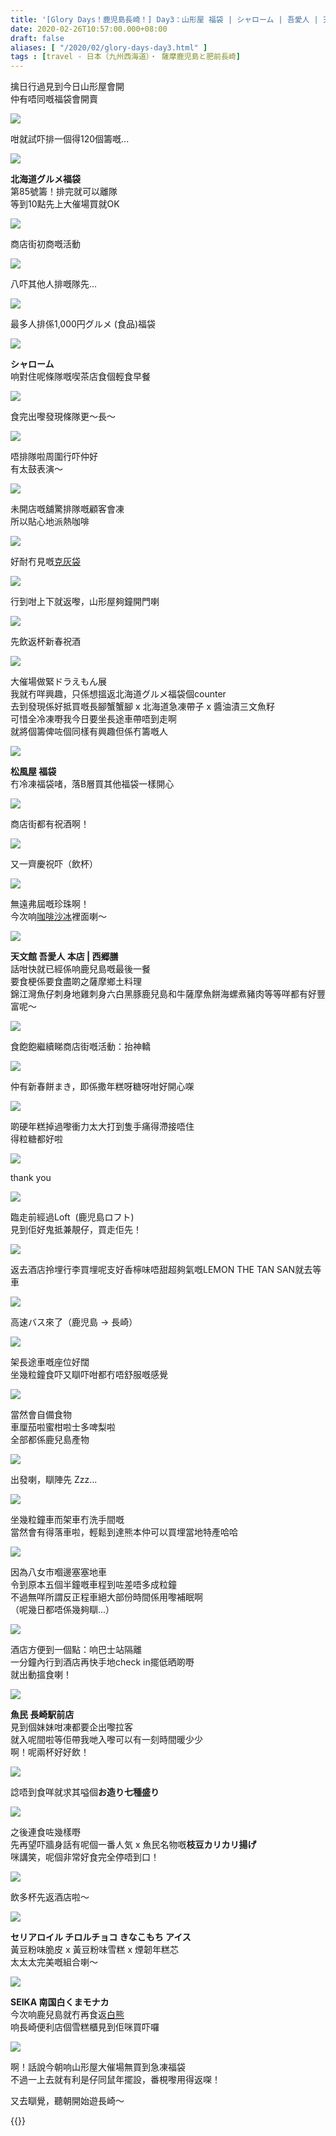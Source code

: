 ```yaml
---
title: '[Glory Days！鹿児島長崎！] Day3：山形屋 福袋 | シャローム | 吾愛人 | 天文館本通り | (高速バス) → 長崎 | 魚民'
date: 2020-02-26T10:57:00.000+08:00
draft: false
aliases: [ "/2020/02/glory-days-day3.html" ]
tags : [travel - 日本（九州西海道）・ 薩摩鹿児島と肥前長崎]
---
```


擒日行過見到今日山形屋會開  
仲有唔同嘅福袋會開賣  

![](https://ongwww.ch.files.1drv.com/y4mmdf75pqlwhsI-kaQkHndBTmed6anHdztMdydWLWVGG_ShhwmsRLXzQMBd5GaPpJ7wEsaylHH_tat1m_s_dsfVLdReX6xBOiE3VXU2616mffDAlO1RRBKXS8Wzy4dvC-nAQXIR3Sk8cSZbM9BO4WlmXPghSeVYnZFnK_XN3NTZEhXpEGcLEDbBS9ywS8jHfmxPfzGohSZ5VhiCZtIvJALYg?width=660&height=371&cropmode=none)

咁就試吓排一個得120個籌嘅...  

![](https://ongzww.ch.files.1drv.com/y4mdT2yNwt8Y2KTbro7JUi350j4gOFJyGqsYQrsAwQskBDzrE_jQGrKogPVHCoeNb6epNWM9FlZtBWxe0_9CX6M-LqGw10LvI_z6_I4MvY3QrQLE9Rlx9-Z1OX5X73fT9ped9t8E6pDBTjXjBNT5nIKRetakvk2h9diS09s4tzJXq5hfkbkM7iSXNpKOgK_jmYrK7A-Lyac9GXKVfNPgE_wpA?width=660&height=371&cropmode=none)

**北海道グルメ福袋**  
第85號籌！排完就可以離隊  
等到10點先上大催場買就OK  

![](https://ongyww.ch.files.1drv.com/y4mx4ytdIsVAcWINvkNa2oeVCrojzH7HA3stPZyJBOznV7fBEO8Q_QnBZikkpXyNgw2O8am4qDDJsB11e2x7gFvOGwF0aU35Kb52xjXbENj-p6mvISsCSSAcvNH8arybIMVlhWhd_PXn6NCcNh9Q61ikREPpcdVV2VoDxEbmLia3VOhaLre7QsYgFPtRb1CLmplo4dVng_kw9uNTJLvZpyBIQ?width=371&height=660&cropmode=none)

商店街初商嘅活動  

![](https://ongsww.ch.files.1drv.com/y4mKGsyz4jiLwAi7f3hYcinqQ4HYkxvI8fZRG8RF8yEGk7lRfDC_DqGf_pONsrN-tnRp326MAEjQ-QwLW0DmQieem-2B9ewpQ5NfpQtMxixdj1zuyRu2tm_-qKmB_eAv4wI1mscacKHOoFNg_xTpFa6tkyUlcJBkNBwKqA1MP0dzS-I-_N3MjbCA-1lqqJyCenIwWLzaErlP1FtICodggmzgQ?width=660&height=371&cropmode=none)

八吓其他人排嘅隊先...  

![](https://ongvww.ch.files.1drv.com/y4mTAxGiBPuZMaJ-V5x876CccannfA8X1iZkiWVsQaLenWc0YplYCKYnUbZuvp8W6rkGNYzHY8EMNNPioVjSvuxcwPoGc3LhX9CP4yu0U2Pe5tqNbcVgMQA4WhQ88bbwTKxvGLeUzozgN-zGjhbnnknjwaB-4hCDjU6bslxrhWfUO2ymfu8xdJFs8tHKUskXGxXtm-O0DR-Wj-LTmk9BOjwKA?width=660&height=371&cropmode=none)

最多人排係1,000円グルメ (食品)福袋  

![](https://n9gyww.ch.files.1drv.com/y4muBk8YULVQVRbPgbzcH7BzmfikPEVe9pGp6bTJkPr-2Yl12T5AhBGVRFk3oiepcJjojvQ-xA7e2i3unbYmpcRt-A3nrDDwKVbLB7-bjMaYcJxgTEBgYPqssEimIoqV4gLURL0ux1qLYwV_eVXJokpzS7YTI7xYhqQtDESpJjueAUzyHlIsfPBTooY51IjAXtR7rPgwqJ7v5ip5-opMwlWRg?width=660&height=371&cropmode=none)

**シャローム**  
响對住呢條隊嘅喫茶店食個輕食早餐  

![](https://n9gsww.ch.files.1drv.com/y4msHe19WZxqjoQgVfPCcpRHIr3D52o5kgvLB2WtYbFApawk9CDCRGSZ5AfUWVhrxqpgcWlLYH18-c-uISKd3Azjc4efYWWXAB0-9oGRQXOTYkpQbOAkf3kEHqhDMcsu54BNoGNoT6sO-NNJCBnBZsAG6mA3SMrLo6LYSbD96e4zm_96S6ujRuHo6bOP4SHHmVPM9bLjdgWxORO9LeIb7bjKw?width=660&height=371&cropmode=none)

食完出嚟發現條隊更～長～  

![](https://n9gvww.ch.files.1drv.com/y4moH8zb3JrT3Kvdx6jDpYoperjBnVSR8Nf_o_c4M5CiGbhyyTRCXtFLUfFglodUT1UbYdQClrxsRpIs9T7ZFY-1MF3q3BDxC8e9XK4cNn79zIVpUZqXIVMbvW2M4ty4zppvVSUi1ygwOuSA47yOY-fGEBldqB9bYqflu3Zz4v9Q5xrondD3pFN7P8O5xLOODA_ytpcSiGGBHv9kRZLM8jejA?width=660&height=371&cropmode=none)

唔排隊啦周圍行吓仲好  
有太鼓表演～  

![](https://n9guww.ch.files.1drv.com/y4mVwsMya3FqgZOzX7BZe_NKcjy-k_7pPNhERnLic_BxeEN1_KQzlSHcYiUCn_E9Yp3G4VTdIhcI24_l1ieVZDb9Gl6vtOYUBahZO5eSVT7k0mmv3N8_B6jXe3GRBb2O6uGPLQ_PoEMZCz1T6UL7xFx_405LVOCMZS10hKCRSIyuXqNs4kpfGGospvz-r5hZoE1QYVc-OjSMafU1Dx2CuZR4g?width=660&height=371&cropmode=none)

未開店嘅舖驚排隊嘅顧客會凍  
所以貼心地派熱咖啡  

![](https://ltgvww.ch.files.1drv.com/y4mFKLmdchnqZvPEPYPzWRWQlWleW2DO5Uu_0OLeYNqO2rEUJE7HyxP8W9_7lMRgheztILRUv3KyI-iAtrpCOr0D1U_eBPAwSWfh75Yatvlr2bJjiSJpX_7wS0VIJdQV2xPj1b_6xBzffLltFNCoOJbYxK7Q1LSAnYgXcrNIwQug91Etg7RoOkBNeBDq7qdGdJuwc4_0ccJTGNe3eDzzULHvw?width=371&height=660&cropmode=none)

好耐冇見嘅[克灰袋](https://www.hidie.net/2017/05/happy-days-day-7_24.html)  

![](https://ndgwww.ch.files.1drv.com/y4mHHe2idQnGcCvA8MruWrkTo-tRAV4HpuYIH7PToigtQKrDaX5rbF72gf3GXfedrlJcLlQKhHQbzUZcMWIqnNI2tkVq48KPzdYvadHpp7O3bvSd6Iq4TLWZsSZshuUOzsC5-w2N5PhBoZy2X4ATeJg0JJ8M9hZRBA8RylM0VY0GgyaiJfkWHgBj9H6AnXesS5_twdARAsPjWLteHVu1ccexA?width=660&height=371&cropmode=none)

行到咁上下就返嚟，山形屋夠鐘開門喇  

![](https://ndgxww.ch.files.1drv.com/y4mtNjb6my6UgP48WH_BrcHyGSrbgoRK3hAmAQZ4zQp0IKOu6toXXrOYi27ICnjSfkWtQ3RMAupINlQU-5kR2xkcVqqSiqkqigW6A6KgS_ERG_YWjglOqKYenV8XiOFQspw0tH_0jUreIAYHAhdTVIW8QNaYeA97lYex7KpIZ_3jp9urF8KgL1tD5tOt8nsZsdLK1s6cQSKPtbUPhMjLbvpow?width=660&height=371&cropmode=none)

先飲返杯新春祝酒  

![](https://ndgzww.ch.files.1drv.com/y4m7WWixWvfvO6yXDI_naRwU1rZtBgvGoNBDkVg0y2X_Iu9df4Gm6L2SZKTbXgDM7QToJoqQx8YAhGQKxj9vt5ZG0HpF1ChCV6aJ0CKYdVPiUQ7-mPVAWSuf3BpNHVrAGka8SBS9ZOWcRR79Mglub_QqXAJZmk0-5968IFlKoUfOwZCZnD-i1Z6ng_s3as2PfIFQFfY2UPPycndjADnVkf0OQ?width=371&height=660&cropmode=none)

大催場做緊ドラえもん展  
我就冇咩興趣，只係想搵返北海道グルメ福袋個counter  
去到發現係好抵買嘅長腳蟹蟹腳 x 北海道急凍帶子 x 醬油漬三文魚籽  
可惜全冷凍嘢我今日要坐長途車帶唔到走啊  
就將個籌俾咗個同樣有興趣但係冇籌嘅人  

![](https://ndgvww.ch.files.1drv.com/y4mzK4JsnuPdyp5YzEjQ4-pJKmeXpRS7gv0aj206RMoSV3ait3CBnIniPxlFa2u-FLsMz2j_gzJFA16Hja5Kwuh1gRnke1VxtonHdZyFW9K9RiKRcDnuryuLmjpQlPmhtMQT8cHqA9MDz7i6IZBp4qU-6A-WpHXEUdFERFZ8J3kB9mCDZf2UODTythY3HvrPVm7BgqgSUwS0s1aiu39WHnKuA?width=660&height=371&cropmode=none)

**松風屋 福袋**  
冇冷凍福袋啫，落B層買其他福袋一樣開心  

![](https://nngdww.ch.files.1drv.com/y4m7ztg7UB6PH7WQd5tDxu7WGc-YER8lTwyFQ8xVlNhY7-qnmYrHwxYtE0ED5wDP4-lsfnlbv6Lj46GIqdV5ZhFvb2lyDN6lr7SfMXHPOIAuZSi0Le1hzXpKs59s8HBeKsrJSy4BUajTsOvvMtzaiWYI5RtaPLxw-DHoTXyL_455FbyPjdhE8IbcljaemccWNqv3e07791m3ZRPevae7TOi1A?width=660&height=371&cropmode=none)

商店街都有祝酒啊！  

![](https://nngcww.ch.files.1drv.com/y4mkvwvCvZ4HQZmmzFS-EPJ-SzvxHH_SN4jjHnmOYrh5_GlET2Rg0X8IVJQ4Pbd8peQVemy0LGcbXIbjIzPDQ05BlAmaOphVbLicbnsklv0lfjGd4g1XulQun56qHACAARm-jljYjSgw6Xui_1NU5TR9GAhs3gTwb3aqkWBoNvWcUXW3OLKKptJ0vi0M8U6vs9vzbeakdvio98BHUXHAbmRhw?width=660&height=371&cropmode=none)

又一齊慶祝吓（飲杯）  

![](https://nngwww.ch.files.1drv.com/y4mtlMSKJ4TfOqE2o6QC4FnXN506GytcbmfM6pA-gqmMYxl-yMavt92dfEzgQsDiDem9Qe6Yj5EWa3Wg-RLi2O6-K9F7hoKakUoigaYNLsFaIn1kHVJ-H8jszSIQTp141NIRtdPoD0_DeogNiS2oMnN_GLXZd-V6XL1awq1b6DMqmH1gFq4KHQZyd8U1ExN8Msc7TGfTenGIS40ox3fzyLybg?width=660&height=371&cropmode=none)

無遠弗屆嘅珍珠啊！  
今次响[咖啡沙冰](https://www.hidie.net/2019/03/day-7-boss-shake-mirori-cafe.html)裡面喇～  

![](https://m9gvww.ch.files.1drv.com/y4m-QIGGBuDQRM07kIfwGkQPhyR50iFOSNyJ_1AKc_5b6vvERrOWMNPefw5AWvTMBcIqWkPK9M51BWnBojbytpAJJDuRHQY3e7VhQDkSmZdxmpeN9fRU308MSosRpmijoZNfT73JwMam_9xhr86swKRLU4Bcjo66CsmDiBKnjcsN7ouubr4mmW_WIjZVVmUfsm1vj0gpVOodwMz_009WRZ6gw?width=660&height=371&cropmode=none)

**天文館 吾愛人 本店 | 西郷膳**  
話咁快就已經係响鹿兒島嘅最後一餐  
要食梗係要食盡啲之薩摩鄉土料理  
錦江灣魚仔刺身地雞刺身六白黑豚鹿兒島和牛薩摩魚餅海螺煮豬肉等等咩都有好豐富呢～  

![](https://odgcww.ch.files.1drv.com/y4m-m0QAXcjpDOuds1gsyjoBslMHkTscsRn3y9i57HisjSiakmrjp1y3KLlG6oOXNlkfi7M5pL2g6TW9gvDK-GOwUManGW8xSlR8ZfL84xvyaF_JEakcdBa6Ani-rtQCvxHAie2LY5Q8uU8vJEZ9p607fqx28l1TiIN5ZOv85roWtXlxpAqX-P15sNLHllrpqIrUGTK7Kg6zRBQEp6YI4M9tA?width=660&height=371&cropmode=none)

食飽飽繼續睇商店街嘅活動：抬神轎  

![](https://odgyww.ch.files.1drv.com/y4mqvgZISak07O5KS74Sc_LW8wRnW4v5Q5BNfHfaJxd1Arzd5cZmqvoDkleRq6GFkkcTxTwl4sUqTIBlQMK14g-sLlDm5KraezQik8lbugUEmNGBBmZ3rPRyDU3x0W2OJyqicPidDobqwjQMdBMNdeoUDPC8HKW3x-ubjn01RbWtYAvfbFL67VT0NI2sA6Qm7pRaaL_V6N5hod93_Vhprg3vg?width=660&height=371&cropmode=none)

仲有新春餅まき，即係撒年糕呀糖呀咁好開心㗎  

![](https://odgsww.ch.files.1drv.com/y4mleCi88aA89vtJn_prvSjH-tRleOc9GcETCdpQByiKm0t8b-dJhV4Jx2PceUN34Intuhe69UsNFz4ULJaAWtHJgi5YtGGlqnq_81pCk9nzwSbXE1ZZve55ek4-JRG1QI8C6OVk3HZW8dw5bm9hirWx5_Hhf2_238YZe5Pj7wcWzgkbU7BxsttLj9BdWygr6Zrn0JAT7xvxhFLABnWaBvJOw?width=660&height=371&cropmode=none)

啲硬年糕掉過嚟衝力太大打到隻手痛得滯接唔住  
得粒糖都好啦  

![](https://odgvww.ch.files.1drv.com/y4mUG6hUQVf178qIcqvqOesb_-dzoI8TyXr2WYAwAasm7zxPOkoQP5_IoIY_oD9KdSGakbI4hTVKtlmm1VNhQc6Z2YqhyLDg81OyFgdm7ReF2UNtYqruoaWkbePZyITpFp6kV160RLkFdOc-j_VkTw47qqBn4J7UJ-DeIqk6vFvrvpyp055IUIbM81vAQsc4UMSFwSdKPoh0sQeTLDQuNTBJg?width=660&height=371&cropmode=none)

thank you  

![](https://odguww.ch.files.1drv.com/y4mIkgt5JHwppNKGwRaRTWReQ2Wm_FA0s8kZs5djF_zZnI7VhzJQxgKfQFgPCzakyXpG1SVdSBdOysunZZmZwRB3qsj-kL1DOCWvVAPrjsLU5GGvC5RCLrEKv-WFrOeEDxrRd_iG0xacNUWBt1o3NRMe8KRia7QTA3WRw7v2sTc3GavFfhTUv1EbinGCzmQqcW7VxTncZREmcyUhk3F2s9m-Q?width=371&height=660&cropmode=none)

臨走前經過Loft  (鹿児島ロフト)  
見到佢好鬼抵兼靚仔，買走佢先！  

![](https://ltgwww.ch.files.1drv.com/y4mB44LXU3rUbwUEeCFQhbuaS7UIQiZmeVx94dTpXw1vgKkGjCURzniN9pDrY4KBxTgQjObY2tHAGRwPMxcfhqiUsbfj-AIhfEHta6drENLgsBwBajtXGKXTL6jnnBYYXWDlG8nwfl9kzasPwDp1fITycVZdkcw1miQhyCUMYS7kByT1Ij1D6tjA63nkyewQVni7BujXLBMS3ckbxUqlx8THA?width=371&height=660&cropmode=none)

返去酒店拎埋行李買埋呢支好香檸味唔甜超夠氣嘅LEMON THE TAN SAN就去等車  

![](https://ltgzww.ch.files.1drv.com/y4mYZkYJF-kmSvVky4cIsN3PBSgqhNluwzc7e_0GEShsWwGh1Cnsm41ogowb68q1xzEPeXtiNkgRK--PSvQUpNg9cPp4kX0GUmBPBXSg2RbTqYkzK0BE-K8vlNwGrHFdDzad9DC52a86atK0leWF2lsshvIuwiUNK6tgegTYgpvQGhJaMyJ5EW2PgwNxgguFZ1CPo4qbU98PZltDYC6TG5JDA?width=660&height=371&cropmode=none)

高速バス來了（鹿児島 → 長崎）  

![](https://ltgsww.ch.files.1drv.com/y4mS5IyJFSMZEOmIrfj_Lfn8zDZYljeaE27osdzuMwZZ41PPD75BSSbBhQrblQdOMdmZzvfULv0gUUl2OaxbcoUtIrfb9R-JRMhHdoM25wk6Yis8OP2LU_H9WhTZ5jCj1gkqHr6ks--U1GNUNOzCpfuWiRSsUsUZDMW0dmlDd4O4IwoWDiiYZ0YSIQKaf6F8Q50CqUdg4SSROCDZCUKkQMBRQ?width=371&height=660&cropmode=none)

架長途車嘅座位好闊  
坐幾粒鐘食吓又瞓吓咁都冇唔舒服嘅感覺  

![](https://l9gsww.ch.files.1drv.com/y4mhEMyo-MWcGrNXt3h6tiJRUIR08150lOmouIqJMZ65AJDEmNZw61QeMEBePTf4r2cl0XiJy0pf3-lhLutqJlyUTavui3UuXDx6CL4smHmnhTqP4B3wWMac2S7EpiNfPLLWbwPXY9OOiUmjldiyoFeXD1mgnlNaKAJIPR_MF5ciOZ-djReVUaUzG65dnUBilzmoOfWVJ9YebjIttEUJmW1gA?width=660&height=371&cropmode=none)

當然會自備食物  
車厘茄啦蜜柑啦士多啤梨啦  
全部都係鹿兒島產物  

![](https://l9gtww.ch.files.1drv.com/y4moUOz3Sd5t-joNb3JrSeNkQMP2mPjGt17QQMxd9r46ffLCqCZcAk6ZmkG7TZfjGtvaZXyTNFc5fJXcIN4dhhRuxk5I-mNmiq91F1O17P1QdT1r1aCgOUyr5HF6J2YQP9QoCPfOWQIJvojaZZHtFOqrbSVccBL6u47aqtIq6SckUBUpUfxv9uA7A7lP0ls_fYY8XSTNeEYM9er7LAa42IfIw?width=660&height=371&cropmode=none)

出發喇，瞓陣先 Zzz...  

![](https://l9gcww.ch.files.1drv.com/y4mEE1NWJKMuvnadmtznfb1YIsh-JK0NNS4MViDPQ7sdkwBEgiy7LyZ0tAgh3sTRgFFMMkRa0LtYRIbSu29qMicRVpU0AtNbHqgSFOE-vbRifPjMuvOO--Tg_JHBdDObAvVNj2CB8X-DfesIUg91YUS6XF6AKJXGmSJVqngeS6Cts8NEUOGix8qPGIxfcGuwE1i7ZS4FGTJCBrY4oAPhqq1Eg?width=660&height=371&cropmode=none)

坐幾粒鐘車而架車冇洗手間嘅  
當然會有得落車啦，輕鬆到達熊本仲可以買埋當地特產哈哈  

![](https://one40a.ch.files.1drv.com/y4mt024l5bWgr5Grwv9CMmLnDYH25RbFA9mokR5mLdgT0w0SNkljS9kFqg6FvsIqiNaO26BF00_Ej-17JDncksSAg3e---fYyNqHf7vhhOp90FpSoHsyhJvT7M6W9ACVhy1XmAz2ZOLC_y1hRiCeOa_IpP3T5c1S00WOtxqpEYb2HdVN9IE7Iz0ixuvmorlGbuR8LnopjLUawqqvBhYhQ5TgA?width=660&height=371&cropmode=none)

因為八女市嗰邊塞塞地車  
令到原本五個半鐘嘅車程到咗差唔多成粒鐘  
不過無咩所謂反正程車絕大部份時間係用嚟補眠啊  
（呢幾日都唔係幾夠瞓...）  

![](https://oney0a.ch.files.1drv.com/y4mUIEg1-davN4efGxYl5tAE7CSnIBCD1SCcxaFXOKFNlBBwwJpgvAtuO2VYatpy67THgsRRgJg1TNKEjZtc58GBmNYMUvtPhfk_dRQbLRWfpB0i4JVoFC2v9MWgv9yHLBLIt59mcjlbASAsTb44CHLusVWyeDArXd13CBAXErdpInMqCfSfXqKj3bXeg4llMR3cdahTJZvzIegvWoPGU40VQ?width=660&height=371&cropmode=none)

酒店方便到一個點：响巴士站隔離  
一分鐘內行到酒店再快手地check in擺低晒啲嘢  
就出動搵食喇！  

![](https://oneu0a.ch.files.1drv.com/y4m5LZEqEsc-DE4DRLpyQ_FhJCfRZyBkOgHcjKsy63f5mvaHuMlQ5PtHE4OqeafwEFed26lauA6X3SuiNJWX6Ks0iFweLZ0gCWFwr9yBw_yMJv78rpKfJpOZDQQGQ-LKSUwPozHMweNhGOAM4iXCj_1Kvkq0g5I7GHF8eBXHDsrJeKyyD4czXKbc4V0tfeozazT7nBSwY8O5TGNf7sl05dCEA?width=371&height=660&cropmode=none)

**魚民 長崎駅前店**  
見到個妹妹咁凍都要企出嚟拉客  
就入呢間啦等佢帶我哋入嚟可以有一刻時間暖少少  
啊！呢兩杯好好飲！  

![](https://onew0a.ch.files.1drv.com/y4mmnELH_l7C_rv3VpaHnStQ7RXHCxuPmebGoLeE1EXPAgkBkzmJi_0GSoveeTeRNZcpU9fURUorf-cnDKETENKIkVYAffgXI5Zp_9vF4vmlCKIx1aMSfAmbMenDwyTFuFM7sudQwvC9s4j4xsObb2wE96b0JkOQajWjFK2xZdCO7vaAggwr_RbKB1d0g2Ge_veGLMbTQGq6VMoSws1d7p17g?width=660&height=371&cropmode=none)

諗唔到食咩就求其嗌個**お造り七種盛り**  

![](https://n9ex0a.ch.files.1drv.com/y4mmjv9Ve7nndsbRkTiqikYsWZWf0uSXo0mQc3H8dD2B1iBmUb1Nh8eWeu3s_B6bnAQ0g6g8rx99EV2yM5IvxP4eORT5kAzm8P-32SghOPxH9gsmsExtzTP3w4XVQtC6ZpS6WhZsfMY3ZAnXi3xOYW1cNaUi7-NqRnZXLiopojHuRe7j3Kca2vdrd2zCpwSnEBN7MZyP54UyWVja8BIbHzOmg?width=660&height=371&cropmode=none)

之後連食咗幾樣嘢  
先再望吓牆身話有呢個一番人気 x 魚民名物嘅**枝豆カリカリ揚げ**  
咪講笑，呢個非常好食完全停唔到口！  

![](https://n9ez0a.ch.files.1drv.com/y4mFg6BbeFIaV-xZLghuLcNBGhCubWDnpoOHDyAWEUWLN6R7EomGVpR-aR_JLTZdPGmuW7_aTQVfoRn8pgst7kxzmUVL-GLK6OJJLMEDbvdbvnuh3y8QG51XtFjLhbuTThkrVXbUPeCze4n-9xd2JAKuT6fKSYubf-zjUoNMZnyjr4nQ7fkodKN2yW_f8gwaRxo5mzosZXSv7whv_MtDQyteA?width=371&height=660&cropmode=none)

飲多杯先返酒店啦～  

![](https://n9ew0a.ch.files.1drv.com/y4m0VFw0Q4x3KLjSyCav4ogH4DnLuLgWh1D-kfjU67r8JnBJHW2uvJIVMTttx3_uK0a_UU7XVDchGsz0s8Q94LW1JCRvZXk7AVor6LzM2A6Po56g41IjHg66tZixiloAqOTQLE1FM1lxVUKQE-FpQIOTPhhElHH8PLgo4H8zkp0TW7PdMTLNrlC5901GqbD8Ak3EeQoXX1R5PXAZbaZCNn9OA?width=660&height=371&cropmode=none)

**セリアロイル チロルチョコ きなこもち アイス**  
黃豆粉味脆皮 x 黃豆粉味雪糕 x 煙韌年糕芯  
太太太完美嘅組合喇～  

![](https://n9ev0a.ch.files.1drv.com/y4mVR6SWH_IWDzKYaQrwBgy4EjkEOW8Jhigtn-CoKATfswmr1KSma151BTlFR0FDlzAawbsTMttimLhopMX7jsk7ePEGGpU5O072ZPe7YTkAVtHutsiMqATePS-10TPmlt0l9070QqWcM7QVda4mL1xCz9rUX_aQ5jiZ-X1V34DWRK4qvESkb-GvHTiY4YzS0JISRZjXdhzivN0ZrhfRgALww?width=660&height=371&cropmode=none)

**SEIKA 南国白くまモナカ**  
今次响鹿兒島就冇再食返[白熊](https://www.hidie.net/2017/06/happy-days-day-9_22.html)  
响長崎便利店個雪糕櫃見到佢咪買吓囉  

![](https://n9et0a.ch.files.1drv.com/y4mqwv29NTn7eVg30_xBFMU1P1HEifx-c4PaK3QYpzDB8ML2Hdeg2UUlg6L6U3MI0MHL2CaqZMO4whFhhlrMWKHgJtJYyP8upMKjqir-ZnyrhD9fWex_3PFjpENxhRJXGsjBBBR_u1jVkzeFkhgnWGcGSuPlJUoMce-LsvOTWU4ikzg_nTOtLyOMA_mgqWkKMLTXmSV22Tr6y6sYB68GHL-vA?width=660&height=371&cropmode=none)

啊！話說今朝响山形屋大催場無買到急凍福袋  
不過一上去就有利是仔同鼠年擺設，番梘嚟用得返㗎！  
  
  
又去瞓覺，聽朝開始遊長崎～  
  
{{<kojngs>}}

